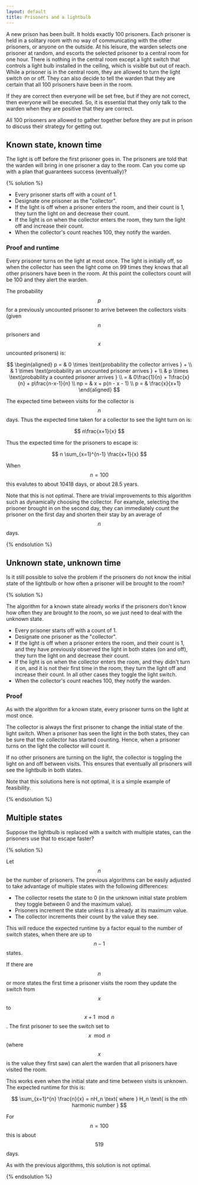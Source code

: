 ```yaml
---
layout: default
title: Prisoners and a lightbulb
---
```


A new prison has been built. It holds exactly 100 prisoners. Each prisoner is
held in a solitary room with no way of communicating with the other prisoners,
or anyone on the outside. At his leisure, the warden selects one prisoner at
random, and escorts the selected prisoner to a central room for one hour. There
is nothing in the central room except a light switch that controls a light bulb
installed in the ceiling, which is visible but out of reach. While a prisoner is
in the central room, they are allowed to turn the light switch on or off. They
can also decide to tell the warden that they are certain that all 100 prisoners
have been in the room.

If they are correct then everyone will be set free, but if they are not correct,
then everyone will be executed. So, it is essential that they only talk to the
warden when they are positive that they are correct.

All 100 prisoners are allowed to gather together before they are put in prison
to discuss their strategy for getting out.

## Known state, known time

The light is off before the first prisoner goes in. The prisoners are told that
the warden will bring in one prisoner a day to the room. Can you come up with a
plan that guarantees success (eventually)?

{% solution %}

* Every prisoner starts off with a count of 1.
* Designate one prisoner as the "collector".
* If the light is off when a prisoner enters the room, and their count is
  1, they turn the light on and decrease their count.
* If the light is on when the collector enters the room, they turn the
  light off and increase their count.
* When the collector's count reaches 100, they notify the warden.

### Proof and runtime

Every prisoner turns on the light at most once. The light is initially off, so
when the collector has seen the light come on 99 times they knows that
all other prisoners have been in the room. At this point the collectors count
will be 100 and they alert the warden.

The probability $$p$$ for a previously uncounted prisoner to arrive between the
collectors visits (given $$n$$ prisoners and $$x$$ uncounted prisoners) is:

$$
\begin{aligned}
p = & 0 \times \text{probability the collector arrives } + \\
    & 1 \times \text{probability an uncounted prisoner arrives } + \\
    & p \times \text{probability a counted prisoner arrives } \\
= & 0\frac{1}{n} + 1\frac{x}{n} + p\frac{n-x-1}{n} \\
np = & x + p(n - x - 1) \\
p = & \frac{x}{x+1}
\end{aligned}
$$

The expected time between visits for the collector is $$n$$ days. Thus the
expected time taken for a collector to see the light turn on is:

$$ n\frac{x+1}{x} $$

Thus the expected time for the prisoners to escape is:

$$ n \sum_{x=1}^{n-1} \frac{x+1}{x} $$

When $$n = 100$$ this evalutes to about 10418 days, or about 28.5 years.

Note that this is not optimal.
There are trivial improvements to this algorithm such as dynamically
choosing the collector. For example, selecting the prisoner brought in on the
second day, they can immediately count the prisoner on the first day and shorten
their stay by an average of $$n$$ days.

{% endsolution %}

## Unknown state, unknown time

Is it still possible to solve the problem if the prisoners do not know the
initial state of the lightbulb or how often a prisoner will be brought to the
room?

{% solution %}

The algorithm for a known state already works if the prisoners don't
know how often they are brought to the room, so we just need to deal with the
unknown state.

* Every prisoner starts off with a count of 1.
* Designate one prisoner as the "collector".
* If the light is off when a prisoner enters the room, and their count is
  1, and they have previously observed the light in both states (on and
  off), they turn the light on and decrease their count.
* If the light is on when the collector enters the room, and they didn't
  turn it on, and it is not their first time in the room, they turn the
  light off and increase their count. In all other cases they toggle the
  light switch.
* When the collector's count reaches 100, they notify the warden.

### Proof

As with the algorithm for a known state, every prisoner turns on the
light at most once.

The collector is always the first prisoner to change the initial state of the
light switch. When a prisoner has seen the light in the both states, they can be
sure that the collector has started counting. Hence, when a prisoner turns on
the light the collector will count it.

If no other prisoners are turning on the light, the collector is toggling the
light on and off between visits. This ensures that eventually all prisoners
will see the lightbulb in both states.

Note that this solutions here is not optimal, it is a simple example of feasibility.

{% endsolution %}

## Multiple states

Suppose the lightbulb is replaced with a switch with multiple states,
can the prisoners use that to escape faster?

{% solution %}

Let $$n$$ be the number of prisoners.
The previous algorithms can be easily adjusted to take advantage
of multiple states with the following differences:

* The collector resets the state to 0 (in the unknown initial state
  problem they toggle between 0 and the maximum value).
* Prisoners increment the state unless it is already at its maximum value.
* The collector increments their count by the value they see.

This will reduce the expected runtime by a factor equal to the number of switch
states, when there are up to $$n - 1$$ states.

If there are $$n$$ or more states the first time a prisoner visits the room they
update the switch from $$x$$ to $$x + 1 \mod n$$. The first prisoner to see the
switch set to $$x \mod n$$ (where $$x$$ is the value they first saw) can alert the
warden that all prisoners have visited the room.

This works even when the initial state and time between visits is unknown. The
expected runtime for this is:

$$
\sum_{x=1}^{n} \frac{n}{x} = nH_n
  \text{ where } H_n \text{ is the nth harmonic number }
$$

For $$n = 100$$ this is about $$519$$ days.

As with the previous algorithms, this solution is not optimal.

{% endsolution %}

